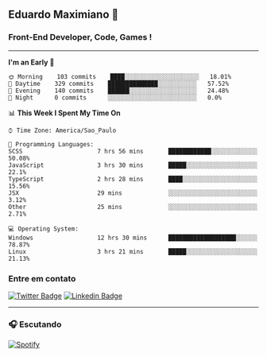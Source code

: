 ## Eduardo Maximiano 👋

### Front-End Developer, Code, Games !

---

<!--START_SECTION:waka-->
**I'm an Early 🐤** 

```text
🌞 Morning    103 commits    ████░░░░░░░░░░░░░░░░░░░░░   18.01% 
🌆 Daytime    329 commits    ██████████████░░░░░░░░░░░   57.52% 
🌃 Evening    140 commits    ██████░░░░░░░░░░░░░░░░░░░   24.48% 
🌙 Night      0 commits      ░░░░░░░░░░░░░░░░░░░░░░░░░   0.0%

```


📊 **This Week I Spent My Time On** 

```text
⌚︎ Time Zone: America/Sao_Paulo

💬 Programming Languages: 
SCSS                     7 hrs 56 mins       ████████████░░░░░░░░░░░░░   50.08% 
JavaScript               3 hrs 30 mins       █████░░░░░░░░░░░░░░░░░░░░   22.1% 
TypeScript               2 hrs 28 mins       ████░░░░░░░░░░░░░░░░░░░░░   15.56% 
JSX                      29 mins             ░░░░░░░░░░░░░░░░░░░░░░░░░   3.12% 
Other                    25 mins             ░░░░░░░░░░░░░░░░░░░░░░░░░   2.71%

💻 Operating System: 
Windows                  12 hrs 30 mins      ███████████████████░░░░░░   78.87% 
Linux                    3 hrs 21 mins       █████░░░░░░░░░░░░░░░░░░░░   21.13%

```


<!--END_SECTION:waka-->

### Entre em contato

[![Twitter Badge](https://img.shields.io/badge/-@edmaxi-1ca0f1?style=flat-square&labelColor=1ca0f1&logo=twitter&logoColor=white&link=https://twitter.com/edmaxi)](https://twitter.com/edmaxi)
[![Linkedin Badge](https://img.shields.io/badge/-Eduardo_Maximiano-0077B5?style=flat-square&logo=Linkedin&logoColor=white&link=https://www.linkedin.com/in/maximiano-eduardo)](https://www.linkedin.com/in/maximiano-eduardo)

---

### 🎧 Escutando
[![Spotify](https://novatorem-sandy.vercel.app/api/spotify)](https://open.spotify.com/user/comgigo)
